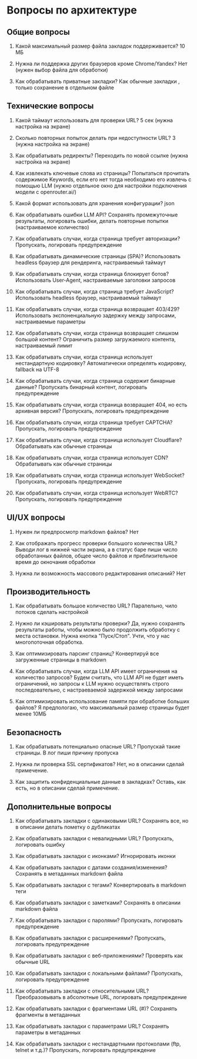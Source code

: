 # Вопросы по архитектуре

## Общие вопросы
1. Какой максимальный размер файла закладок поддерживается?
10 МБ

2. Нужна ли поддержка других браузеров кроме Chrome/Yandex?
Нет (нужен выбор файла для обработки)

3. Как обрабатывать приватные закладки?
Как обычные закладки , только сохранение в отдельном файле

## Технические вопросы
1. Какой таймаут использовать для проверки URL?
5 сек (нужна настройка на экране)

2. Сколько повторных попыток делать при недоступности URL?
3 (нужна настройка на экране)

3. Как обрабатывать редиректы?
Переходить по новой ссылке (нужна настройка на экране)

4. Как извлекать ключевые слова из страницы?
Попытаться прочитать содержимое Keywords, если его нет тогда необходимо его извлечь с помощью LLM (нужно отдельное окно для настройки подключения модели с openrouter.ai/)

5. Какой формат использовать для хранения конфигурации?
json

6. Как обрабатывать ошибки LLM API?
Сохранять промежуточные результаты, логировать ошибки, делать повторные попытки (настраиваемое количество)

7. Как обрабатывать случаи, когда страница требует авторизации?
Пропускать, логировать предупреждение

8. Как обрабатывать динамические страницы (SPA)?
Использовать headless браузер для рендеринга, настраиваемый таймаут

9. Как обрабатывать случаи, когда страница блокирует ботов?
Использовать User-Agent, настраиваемые заголовки запросов

10. Как обрабатывать случаи, когда страница требует JavaScript?
Использовать headless браузер, настраиваемый таймаут

11. Как обрабатывать случаи, когда страница возвращает 403/429?
Использовать экспоненциальную задержку между запросами, настраиваемые параметры

12. Как обрабатывать случаи, когда страница возвращает слишком большой контент?
Ограничить размер загружаемого контента, настраиваемый лимит

13. Как обрабатывать случаи, когда страница использует нестандартную кодировку?
Автоматически определять кодировку, fallback на UTF-8

14. Как обрабатывать случаи, когда страница содержит бинарные данные?
Пропускать бинарный контент, логировать предупреждение

15. Как обрабатывать случаи, когда страница возвращает 404, но есть архивная версия?
Пропускать, логировать предупреждение

16. Как обрабатывать случаи, когда страница требует CAPTCHA?
Пропускать, логировать предупреждение

17. Как обрабатывать случаи, когда страница использует Cloudflare?
Обрабатывать как обычные страницы

18. Как обрабатывать случаи, когда страница использует CDN?
Обрабатывать как обычные страницы

19. Как обрабатывать случаи, когда страница использует WebSocket?
Пропускать, логировать предупреждение

20. Как обрабатывать случаи, когда страница использует WebRTC?
Пропускать, логировать предупреждение

## UI/UX вопросы
1. Нужен ли предпросмотр markdown файлов?
Нет

2. Как отображать прогресс проверки большого количества URL?
Выводи лог в нижней части экрана, а в статус баре пиши число обработанных файлов, общее число файлов и приблизительное время до окночания обработки

3. Нужна ли возможность массового редактирования описаний?
Нет

## Производительность
1. Как обрабатывать большое количество URL?
Паралельно, чило потоков сделать настройкой

2. Нужно ли кэшировать результаты проверки?
Да, нужно сохранять результаты работы, чтобы можно было продолжить обработку с места остановки. Нужна кнопка "Пуск/Стоп". Учти, что у нас многопоточная обработка.

3. Как оптимизировать парсинг страниц?
Конвертируй все загруженные страницы в markdown

4. Как обрабатывать случаи, когда LLM API имеет ограничения на количество запросов?
Будем считать, что LLM API не будет иметь ограничений, но запросы к LLM нужно осуществлять строго последовательно, с настраеваемой задержкой между запросами

5. Как оптимизировать использование памяти при обработке больших файлов?
Я предпологаю, что максимальный размер страницы будет менее 10МБ

## Безопасность
1. Как обрабатывать потенциально опасные URL?
Пропускай такие страницы. В лог пиши причину пропуска

2. Нужна ли проверка SSL сертификатов?
Нет, но в описании сделай примечение.

3. Как защитить конфиденциальные данные в закладках? 
Оставь, как есть, но в описании сделай примечение.

## Дополнительные вопросы
1. Как обрабатывать закладки с одинаковыми URL?
Сохранять все, но в описании делать пометку о дубликатах

2. Как обрабатывать закладки с невалидными URL?
Пропускать, логировать ошибку

3. Как обрабатывать закладки с иконками?
Игнорировать иконки

4. Как обрабатывать закладки с датами создания/изменения?
Сохранять в метаданных markdown файла

5. Как обрабатывать закладки с тегами?
Конвертировать в markdown теги

6. Как обрабатывать закладки с заметками?
Сохранять в описании markdown файла

7. Как обрабатывать закладки с паролями?
Пропускать, логировать предупреждение

8. Как обрабатывать закладки с расширениями?
Пропускать, логировать предупреждение

9. Как обрабатывать закладки с веб-приложениями?
Проверять как обычные URL

10. Как обрабатывать закладки с локальными файлами?
Пропускать, логировать предупреждение

11. Как обрабатывать закладки с относительными URL?
Преобразовывать в абсолютные URL, логировать предупреждение

12. Как обрабатывать закладки с фрагментами URL (#)?
Сохранять фрагменты в метаданных

13. Как обрабатывать закладки с параметрами URL?
Сохранять параметры в метаданных

14. Как обрабатывать закладки с нестандартными протоколами (ftp, telnet и т.д.)?
Пропускать, логировать предупреждение
